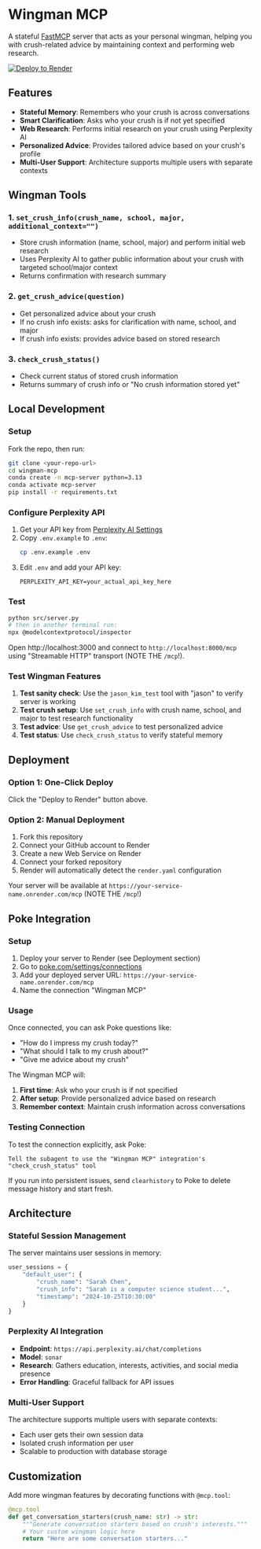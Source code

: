 # Wingman MCP

A stateful [FastMCP](https://github.com/jlowin/fastmcp) server that acts as your
personal wingman, helping you with crush-related advice by maintaining context
and performing web research.

[![Deploy to Render](https://render.com/images/deploy-to-render-button.svg)](https://render.com/deploy?repo=https://github.com/InteractionCo/mcp-server-template)

## Features

- **Stateful Memory**: Remembers who your crush is across conversations
- **Smart Clarification**: Asks who your crush is if not yet specified
- **Web Research**: Performs initial research on your crush using Perplexity AI
- **Personalized Advice**: Provides tailored advice based on your crush's
  profile
- **Multi-User Support**: Architecture supports multiple users with separate
  contexts

## Wingman Tools

### 1. `set_crush_info(crush_name, school, major, additional_context="")`

- Store crush information (name, school, major) and perform initial web research
- Uses Perplexity AI to gather public information about your crush with targeted
  school/major context
- Returns confirmation with research summary

### 2. `get_crush_advice(question)`

- Get personalized advice about your crush
- If no crush info exists: asks for clarification with name, school, and major
- If crush info exists: provides advice based on stored research

### 3. `check_crush_status()`

- Check current status of stored crush information
- Returns summary of crush info or "No crush information stored yet"

## Local Development

### Setup

Fork the repo, then run:

```bash
git clone <your-repo-url>
cd wingman-mcp
conda create -n mcp-server python=3.13
conda activate mcp-server
pip install -r requirements.txt
```

### Configure Perplexity API

1. Get your API key from
   [Perplexity AI Settings](https://www.perplexity.ai/settings/api)
2. Copy `.env.example` to `.env`:
   ```bash
   cp .env.example .env
   ```
3. Edit `.env` and add your API key:
   ```
   PERPLEXITY_API_KEY=your_actual_api_key_here
   ```

### Test

```bash
python src/server.py
# then in another terminal run:
npx @modelcontextprotocol/inspector
```

Open http://localhost:3000 and connect to `http://localhost:8000/mcp` using
"Streamable HTTP" transport (NOTE THE `/mcp`!).

### Test Wingman Features

1. **Test sanity check**: Use the `jason_kim_test` tool with "jason" to verify
   server is working
2. **Test crush setup**: Use `set_crush_info` with crush name, school, and major
   to test research functionality
3. **Test advice**: Use `get_crush_advice` to test personalized advice
4. **Test status**: Use `check_crush_status` to verify stateful memory

## Deployment

### Option 1: One-Click Deploy

Click the "Deploy to Render" button above.

### Option 2: Manual Deployment

1. Fork this repository
2. Connect your GitHub account to Render
3. Create a new Web Service on Render
4. Connect your forked repository
5. Render will automatically detect the `render.yaml` configuration

Your server will be available at `https://your-service-name.onrender.com/mcp`
(NOTE THE `/mcp`!)

## Poke Integration

### Setup

1. Deploy your server to Render (see Deployment section)
2. Go to [poke.com/settings/connections](https://poke.com/settings/connections)
3. Add your deployed server URL: `https://your-service-name.onrender.com/mcp`
4. Name the connection "Wingman MCP"

### Usage

Once connected, you can ask Poke questions like:

- "How do I impress my crush today?"
- "What should I talk to my crush about?"
- "Give me advice about my crush"

The Wingman MCP will:

1. **First time**: Ask who your crush is if not specified
2. **After setup**: Provide personalized advice based on research
3. **Remember context**: Maintain crush information across conversations

### Testing Connection

To test the connection explicitly, ask Poke:

```
Tell the subagent to use the "Wingman MCP" integration's "check_crush_status" tool
```

If you run into persistent issues, send `clearhistory` to Poke to delete message
history and start fresh.

## Architecture

### Stateful Session Management

The server maintains user sessions in memory:

```python
user_sessions = {
    "default_user": {
        "crush_name": "Sarah Chen",
        "crush_info": "Sarah is a computer science student...",
        "timestamp": "2024-10-25T10:30:00"
    }
}
```

### Perplexity AI Integration

- **Endpoint**: `https://api.perplexity.ai/chat/completions`
- **Model**: `sonar`
- **Research**: Gathers education, interests, activities, and social media
  presence
- **Error Handling**: Graceful fallback for API issues

### Multi-User Support

The architecture supports multiple users with separate contexts:

- Each user gets their own session data
- Isolated crush information per user
- Scalable to production with database storage

## Customization

Add more wingman features by decorating functions with `@mcp.tool`:

```python
@mcp.tool
def get_conversation_starters(crush_name: str) -> str:
    """Generate conversation starters based on crush's interests."""
    # Your custom wingman logic here
    return "Here are some conversation starters..."
```
